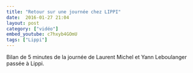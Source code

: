 ```yaml
---
title: "Retour sur une journée chez LIPPI"
date:  2016-01-27 21:04
layout: post
category: ["vidéo"]
embed_youtube: c7hxyb4GOmU
tags: ["Lippi"]
---
```




Bilan de 5 minutes de la journée de Laurent Michel et Yann Leboulanger passée à Lippi.
